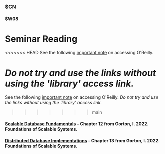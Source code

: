 ### $CN
#### $W08

# Seminar Reading

<<<<<<< HEAD
See the following [important note]($OR) on accessing O'Reilly.

*Do not try and use the links without using the 'library' access link.*
=======
See the following [important note]($OR) on accessing O'Reilly. *Do not try and use the links without using the 'library' access link.*
>>>>>>> main

#### [Scalable Database Fundamentals](https://learning.oreilly.com/library/view/foundations-of-scalable/9781098106058/ch12.html) - Chapter 12 from Gorton, I. 2022. Foundations of Scalable Systems.

#### [Distributed Database Implementations](https://learning.oreilly.com/library/view/foundations-of-scalable/9781098106058/ch13.html) - Chapter 13 from Gorton, I. 2022. Foundations of Scalable Systems.

